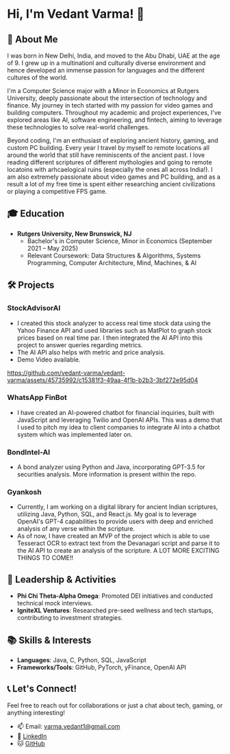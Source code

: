 # Hi, I'm Vedant Varma! 👋

## 🌟 About Me

I was born in New Delhi, India, and moved to the Abu Dhabi, UAE at the age of 9. I grew up in a multinationl and culturally diverse environment and hence developed an immense passion for languages and the different cultures of the world. 

I'm a Computer Science major with a Minor in Economics at Rutgers University, deeply passionate about the intersection of technology and finance. My journey in tech started with my passion for video games and building computers. Throughout my academic and project experiences, I've explored areas like AI, software engineering, and fintech, aiming to leverage these technologies to solve real-world challenges. 

Beyond coding, I'm an enthusiast of exploring ancient history, gaming, and custom PC building. Every year I travel by myself to remote locations all around the world that still have reminiscents of the ancient past. I love reading different scriptures of different mythologies and going to remote locatoins with arhcaelogical ruins (especially the ones all across India!). I am also extremely passionate about video games and PC building, and as a result a lot of my free time is spent either researching ancient civilizations or playing a competitive FPS game.

## 🎓 Education

- **Rutgers University, New Brunswick, NJ**
  - Bachelor's in Computer Science, Minor in Economics (September 2021 – May 2025)
  - Relevant Coursework: Data Structures & Algorithms, Systems Programming, Computer Architecture, Mind, Machines, & AI

## 🛠 Projects

### StockAdvisorAI
- I created this stock analyzer to access real time stock data using the Yahoo Finance API and used libraries such as MatPlot to graph stock prices based on real time par. I then integrated the AI API into this project to answer queries regarding metrics.
- The AI API also helps with metric and price analysis.
- Demo Video available.
  

https://github.com/vedant-varma/vedant-varma/assets/45735992/c15381f3-49aa-4f1b-b2b3-3bf272e95d04



### WhatsApp FinBot
- I have created an AI-powered chatbot for financial inquiries, built with JavaScript and leveraging Twilio and OpenAI APIs. This was a demo that I used to pitch my idea to client companies to integrate AI into a chatbot system which was implemented later on.

### BondIntel-AI
- A bond analyzer using Python and Java, incorporating GPT-3.5 for securities analysis. More information is present within the repo.

### Gyankosh
- Currently, I am working on a digital library for ancient Indian scriptures, utilizing Java, Python, SQL, and React.js. My goal is to leverage OpenAI's GPT-4 capabilities to provide users with deep and enriched analysis of any verse within the scripture.
- As of now, I have created an MVP of the project which is able to use Tesseract OCR to extract text from the Devanagari script and parse it to the AI API to create an analysis of the scripture. A LOT MORE EXCITING THINGS TO COME!!

## 🌟 Leadership & Activities

- **Phi Chi Theta-Alpha Omega**: Promoted DEI initiatives and conducted technical mock interviews.
- **IgniteXL Ventures**: Researched pre-seed wellness and tech startups, contributing to investment strategies.

## 📚 Skills & Interests

- **Languages**: Java, C, Python, SQL, JavaScript
- **Frameworks/Tools**: GitHub, PyTorch, yFinance, OpenAI API

## 📞 Let's Connect!

Feel free to reach out for collaborations or just a chat about tech, gaming, or anything interesting!

- 📫 Email: [varma.vedant1@gmail.com](mailto:varma.vedant1@gmail.com)
- 💼 [LinkedIn](www.linkedin.com/in/vedant-varma1)
- 🐱 [GitHub](github.com/vedant-varma)

